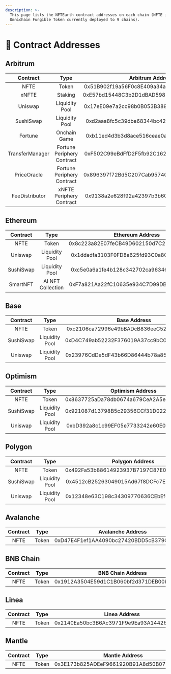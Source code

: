 ```yaml
---
description: >-
  This page lists the NFTEarth contract addresses on each chain (NFTE is an
  Omnichain Fungible Token currently deployed to 9 chains).
---
```


# 📜 Contract Addresses

## Arbitrum

<table data-full-width="false"><thead><tr><th align="center">Contract</th><th align="center">Type</th><th align="center">Arbitrum Address</th></tr></thead><tbody><tr><td align="center">NFTE</td><td align="center">Token</td><td align="center">0x51B902f19a56F0c8E409a34a215AD2673EDF3284</td></tr><tr><td align="center">xNFTE</td><td align="center">Staking</td><td align="center">0xE57bd15448C3b2D1dBAD598775DD2F36F93EBf90</td></tr><tr><td align="center">Uniswap</td><td align="center">Liquidity Pool</td><td align="center">0x17eE09e7a2cc98b0B053B389A162fC86A67b9407</td></tr><tr><td align="center">SushiSwap</td><td align="center">Liquidity Pool</td><td align="center">0xd2aaa8fc5c39dbe68344bc42d4513ea344e5d696</td></tr><tr><td align="center">Fortune</td><td align="center">Onchain Game</td><td align="center">0xb11ed4d3b3d8ace516ceae0a8d4764bbf2b08c50</td></tr><tr><td align="center">TransferManager</td><td align="center">Fortune Periphery Contract</td><td align="center">0xF502C99eBdFfD2F5fb92C162ea12d741b98402C2</td></tr><tr><td align="center">PriceOracle</td><td align="center">Fortune Periphery Contract</td><td align="center">0x896397f72Bd5C207Cab95740D48cA76ACf960B16</td></tr><tr><td align="center">FeeDistributor</td><td align="center">xNFTE Periphery Contract</td><td align="center">0x9138a2e628f92a42397b3b600e86047ae49aca98</td></tr></tbody></table>

## Ethereum

<table data-full-width="false"><thead><tr><th align="center">Contract</th><th align="center">Type</th><th align="center">Ethereum Address</th></tr></thead><tbody><tr><td align="center">NFTE</td><td align="center">Token</td><td align="center">0x8c223a82E07feCB49D602150d7C2B3A4c9630310</td></tr><tr><td align="center">Uniswap</td><td align="center">Liquidity Pool</td><td align="center">0x1ddadfa3103F0FD8a625fd93C0a808d6d8aF1B32</td></tr><tr><td align="center">SushiSwap</td><td align="center">Liquidity Pool</td><td align="center">0xc5e0a6a1fe4b128c342702ca96346f8846493924</td></tr><tr><td align="center">SmartNFT</td><td align="center">AI NFT Collection</td><td align="center">0xF7a821Aa22fC10635e934C7D99DB8f60343d9202</td></tr></tbody></table>

## Base

<table data-full-width="false"><thead><tr><th align="center">Contract</th><th align="center">Type</th><th align="center">Base Address</th></tr></thead><tbody><tr><td align="center">NFTE</td><td align="center">Token</td><td align="center">0xc2106ca72996e49bBADcB836eeC52B765977fd20</td></tr><tr><td align="center">SushiSwap</td><td align="center">Liquidity Pool</td><td align="center">0xD4C749ab52232F376019A37cc9bC06d086404944</td></tr><tr><td align="center">Uniswap</td><td align="center">Liquidity Pool</td><td align="center">0x23976CdDe5dF43b66D86444b78a859C417a2eF21</td></tr></tbody></table>

## Optimism

<table data-full-width="false"><thead><tr><th align="center">Contract</th><th align="center">Type</th><th align="center">Optimism Address</th></tr></thead><tbody><tr><td align="center">NFTE</td><td align="center">Token</td><td align="center">0x8637725aDa78db0674a679CeA2A5e0A0869EF4A1</td></tr><tr><td align="center">SushiSwap</td><td align="center">Liquidity Pool</td><td align="center">0x921087d13798B5c29356CCf31D0225373e29731e</td></tr><tr><td align="center">Uniswap</td><td align="center">Liquidity Pool</td><td align="center">0xbD392a8c1c99EF05e7733242e60E068a7fF5D1C4</td></tr></tbody></table>

## Polygon

<table data-full-width="false"><thead><tr><th align="center">Contract</th><th align="center">Type</th><th align="center">Polygon Address</th></tr></thead><tbody><tr><td align="center">NFTE</td><td align="center">Token</td><td align="center">0x492Fa53b88614923937B7197C87E0F7F8EEb7B20</td></tr><tr><td align="center">SushiSwap</td><td align="center">Liquidity Pool</td><td align="center">0x4512cB25263049015Ad67f8DCFc7E7D18AE5fcC2</td></tr><tr><td align="center">Uniswap</td><td align="center">Liquidity Pool</td><td align="center">0x12348e63C198c34309770636CEbEfC87Aa92FAc5</td></tr></tbody></table>

## Avalanche

<table data-full-width="false"><thead><tr><th align="center">Contract</th><th align="center">Type</th><th align="center">Avalanche Address</th></tr></thead><tbody><tr><td align="center">NFTE</td><td align="center">Token</td><td align="center">0xD47E4F1ef1AA4090bc27420BDD5cB379Ced81440</td></tr></tbody></table>

## BNB Chain

<table data-full-width="false"><thead><tr><th align="center">Contract</th><th align="center">Type</th><th align="center">BNB Chain Address</th></tr></thead><tbody><tr><td align="center">NFTE</td><td align="center">Token</td><td align="center">0x1912A3504E59d1C1B060bf2d371DEB00b70E8796</td></tr></tbody></table>

## Linea

<table data-full-width="false"><thead><tr><th align="center">Contract</th><th align="center">Type</th><th align="center">Linea Address</th></tr></thead><tbody><tr><td align="center">NFTE</td><td align="center">Token</td><td align="center">0x2140Ea50bc3B6Ac3971F9e9Ea93A1442665670e4</td></tr></tbody></table>

## Mantle

<table data-full-width="false"><thead><tr><th align="center">Contract</th><th align="center">Type</th><th align="center">Mantle Address</th></tr></thead><tbody><tr><td align="center">NFTE</td><td align="center">Token</td><td align="center">0x3E173b825ADEeF9661920B91A8d50B075Ad51bA5</td></tr></tbody></table>

